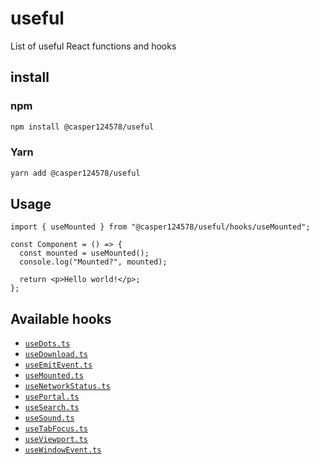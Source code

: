 # useful

List of useful React functions and hooks

## install

### npm

```bash
npm install @casper124578/useful
```

### Yarn

```bash
yarn add @casper124578/useful
```

## Usage

```tsx
import { useMounted } from "@casper124578/useful/hooks/useMounted";

const Component = () => {
  const mounted = useMounted();
  console.log("Mounted?", mounted);

  return <p>Hello world!</p>;
};
```

## Available hooks

- [`useDots.ts`](./docs/hooks/dots.md)
- [`useDownload.ts`](./docs/hooks/download.md)
- [`useEmitEvent.ts`](./docs/hooks/emit-event.md)
- [`useMounted.ts`](./docs/hooks/mounted.md)
- [`useNetworkStatus.ts`](./docs/hooks/network-status.md)
- [`usePortal.ts`](./docs/hooks/portal.md)
- [`useSearch.ts`](./docs/hooks/search.md)
- [`useSound.ts`](./docs/hooks/sound.md)
- [`useTabFocus.ts`](./docs/hooks/tab-focus.md)
- [`useViewport.ts`](./docs/hooks/viewport.md)
- [`useWindowEvent.ts`](./docs/hooks/window-event.md)
